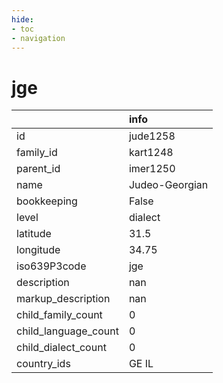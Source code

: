 ```yaml
---
hide:
- toc
- navigation
---
```

# jge
|                      | info           |
|:---------------------|:---------------|
| id                   | jude1258       |
| family_id            | kart1248       |
| parent_id            | imer1250       |
| name                 | Judeo-Georgian |
| bookkeeping          | False          |
| level                | dialect        |
| latitude             | 31.5           |
| longitude            | 34.75          |
| iso639P3code         | jge            |
| description          | nan            |
| markup_description   | nan            |
| child_family_count   | 0              |
| child_language_count | 0              |
| child_dialect_count  | 0              |
| country_ids          | GE IL          |